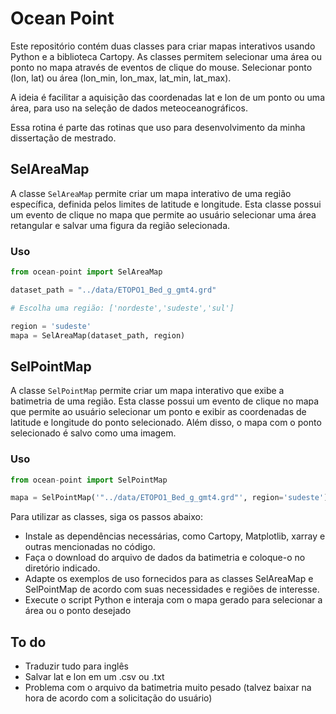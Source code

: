 # Ocean Point

Este repositório contém duas classes para criar mapas interativos usando Python e a biblioteca Cartopy. As classes permitem selecionar uma área ou ponto no mapa através de eventos de clique do mouse. Selecionar ponto (lon, lat) ou área (lon_min, lon_max, lat_min, lat_max).

A ideia é facilitar a aquisição das coordenadas lat e lon de um ponto ou uma área, para uso na seleção de dados meteoceanográficos. 

Essa rotina é parte das rotinas que uso para desenvolvimento da minha dissertação de mestrado. 


## SelAreaMap

A classe `SelAreaMap` permite criar um mapa interativo de uma região específica, definida pelos limites de latitude e longitude. Esta classe possui um evento de clique no mapa que permite ao usuário selecionar uma área retangular e salvar uma figura da região selecionada. 

### Uso

```python
from ocean-point import SelAreaMap

dataset_path = "../data/ETOPO1_Bed_g_gmt4.grd"

# Escolha uma região: ['nordeste','sudeste','sul']

region = 'sudeste'
mapa = SelAreaMap(dataset_path, region)
```

## SelPointMap

A classe `SelPointMap` permite criar um mapa interativo que exibe a batimetria de uma região. Esta classe possui um evento de clique no mapa que permite ao usuário selecionar um ponto e exibir as coordenadas de latitude e longitude do ponto selecionado. Além disso, o mapa com o ponto selecionado é salvo como uma imagem.

### Uso

```python
from ocean-point import SelPointMap

mapa = SelPointMap('"../data/ETOPO1_Bed_g_gmt4.grd"', region='sudeste')
```

Para utilizar as classes, siga os passos abaixo:

- Instale as dependências necessárias, como Cartopy, Matplotlib, xarray e outras mencionadas no código.
- Faça o download do arquivo de dados da batimetria e coloque-o no diretório indicado.
- Adapte os exemplos de uso fornecidos para as classes SelAreaMap e SelPointMap de acordo com suas necessidades e  regiões de interesse.
- Execute o script Python e interaja com o mapa gerado para selecionar a área ou o ponto desejado

## To do

- Traduzir tudo para inglês
- Salvar lat e lon em um .csv ou .txt
- Problema com o arquivo da batimetria muito pesado (talvez baixar na hora de acordo com a solicitação do usuário)
